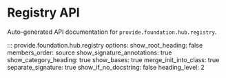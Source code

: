 # Registry API

Auto-generated API documentation for `provide.foundation.hub.registry`.

::: provide.foundation.hub.registry
    options:
      show_root_heading: false
      members_order: source
      show_signature_annotations: true
      show_category_heading: true
      show_bases: true
      merge_init_into_class: true
      separate_signature: true
      show_if_no_docstring: false
      heading_level: 2
